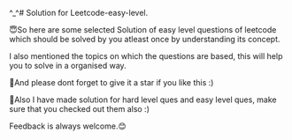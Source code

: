 ^_^# Solution for Leetcode-easy-level.

😇So here are some selected Solution of easy level questions of leetcode which should be solved by you atleast once by understanding its concept.
 
 I also mentioned the topics on which the questions are based, this will help you to solve in a organised way.

🤩And please dont forget to give it a star if you like this :)

🙂Also I have made solution for hard level ques and easy level ques, make sure that you checked out them also :)

Feedback is always welcome.😊
